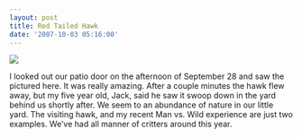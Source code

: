 ```yaml
---
layout: post
title: Red Tailed Hawk
date: '2007-10-03 05:16:00'
---
```


[![](https://i1.wp.com/frodo.sterlinganderson.net/wp-content/uploads/2007/10/hawk1.jpg.scaled10001-440x355.jpg?resize=500%2C403)](https://i2.wp.com/frodo.sterlinganderson.net/wp-content/uploads/2007/10/hawk1.jpg.scaled10001.jpg)

I looked out our patio door on the afternoon of September 28 and saw the pictured here. It was really amazing. After a couple minutes the hawk flew away, but my five year old, Jack, said he saw it swoop down in the yard behind us shortly after. We seem to an abundance of nature in our little yard. The visiting hawk, and my recent Man vs. Wild experience are just two examples. We’ve had all manner of critters around this year.

<!--kg-card-end: markdown-->